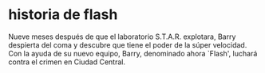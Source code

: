 # historia de flash
Nueve meses después de que el laboratorio S.T.A.R. explotara, Barry despierta del coma y descubre que tiene el poder de la súper velocidad. Con la ayuda de su nuevo equipo, Barry, denominado ahora `Flash', luchará contra el crimen en Ciudad Central.
